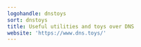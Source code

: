 ```yaml
---
logohandle: dnstoys
sort: dnstoys
title: Useful utilities and toys over DNS
website: 'https://www.dns.toys/'
---
```

